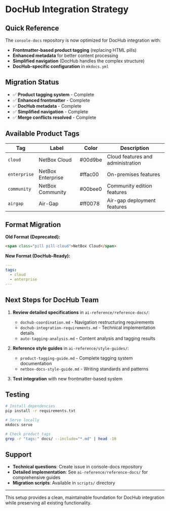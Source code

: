 # DocHub Integration Strategy

## Quick Reference

The `console-docs` repository is now optimized for DocHub integration with:
- **Frontmatter-based product tagging** (replacing HTML pills)
- **Enhanced metadata** for better content processing  
- **Simplified navigation** (DocHub handles the complex structure)
- **DocHub-specific configuration** in `mkdocs.yml`

## Migration Status

- ✅ **Product tagging system** - Complete
- ✅ **Enhanced frontmatter** - Complete
- ✅ **DocHub metadata** - Complete
- ✅ **Simplified navigation** - Complete
- ✅ **Merge conflicts resolved** - Complete

## Available Product Tags

| Tag | Label | Color | Description |
|-----|-------|-------|-------------|
| `cloud` | NetBox Cloud | #00d9be | Cloud features and administration |
| `enterprise` | NetBox Enterprise | #ffac00 | On-premises features |
| `community` | NetBox Community | #00bee0 | Community edition features |
| `airgap` | Air-Gap | #ff0078 | Air-gap deployment features |

## Format Migration

**Old Format (Deprecated):**
```html
<span class="pill pill-cloud">NetBox Cloud</span>
```

**New Format (DocHub-Ready):**
```yaml
---
tags:
  - cloud
  - enterprise
---
```

## Next Steps for DocHub Team

1. **Review detailed specifications** in `ai-reference/reference-docs/`:
   - `dochub-coordination.md` - Navigation restructuring requirements
   - `dochub-integration-requirements.md` - Technical implementation details
   - `auto-tagging-analysis.md` - Content analysis and tagging results

2. **Reference style guides** in `ai-reference/style-guides/`:
   - `product-tagging-guide.md` - Complete tagging system documentation
   - `netbox-docs-style-guide.md` - Writing standards and patterns

3. **Test integration** with new frontmatter-based system

## Testing

```bash
# Install dependencies
pip install -r requirements.txt

# Serve locally
mkdocs serve

# Check product tags
grep -r "tags:" docs/ --include="*.md" | head -10
```

## Support

- **Technical questions**: Create issue in console-docs repository
- **Detailed implementation**: See `ai-reference/reference-docs/` for comprehensive guides
- **Migration scripts**: Available in `scripts/` directory

---

This setup provides a clean, maintainable foundation for DocHub integration while preserving all existing functionality. 